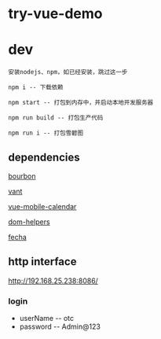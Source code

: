 # try-vue-demo

# dev
```
安装nodejs、npm，如已经安装，跳过这一步

npm i -- 下载依赖

npm start -- 打包到内存中，并启动本地开发服务器

npm run build -- 打包生产代码

npm run i -- 打包雪碧图
```

## dependencies
[bourbon](https://github.com/thoughtbot/bourbon)

[vant](https://github.com/youzan/vant)

[vue-mobile-calendar](https://github.com/lx544690189/vue-mobile-calendar)

[dom-helpers](https://www.npmjs.com/package/dom-helpers)

[fecha](https://www.npmjs.com/package/fecha)

## http interface

http://192.168.25.238:8086/

### login

  * userName -- otc
  * password -- Admin@123
